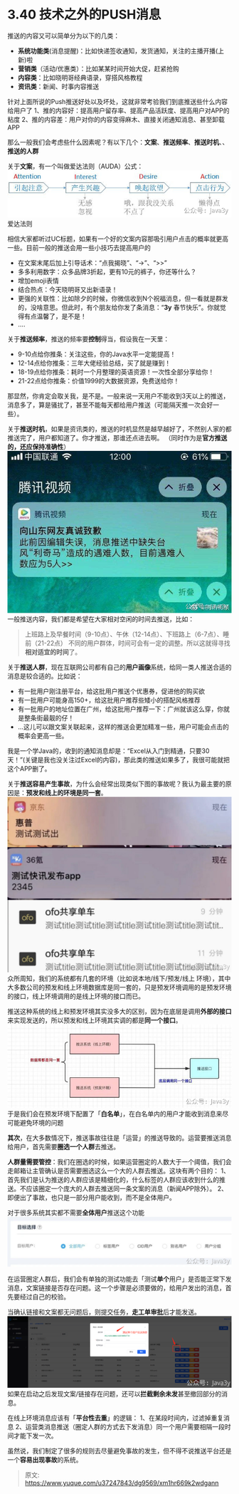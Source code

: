 # 3.40 技术之外的PUSH消息

推送的内容又可以简单分为以下的几类：

- **系统功能类**(消息提醒)：比如快递签收通知，发货通知，关注的主播开播(上新)啦
- **营销类**（活动/优惠类）：比如某某时间开始大促，赶紧抢购
- **内容类**：比如晓明哥经典语录，穿搭风格教程
- **资讯类**：新闻、时事内容推送

针对上面所说的Push推送好处以及坏处，这就非常考验我们到底推送些什么内容给用户了
1、推的内容好：提高用户留存率、提高产品活跃度、提高用户对APP的粘度
2、推的内容差：用户对你的内容变得麻木、直接关闭通知消息、甚至卸载APP

那么一般我们会考虑些什么因素呢？有以下几个：**文案**、**推送频率**、**推送时机**、、**推送的人群**

关于**文案**，有一个叫做爱达法则（AUDA）公式：
![image.png](./img/K_juCt-tuDV1wSMF/1652367489904-6a2a60cb-5a95-46ef-9a1e-b53b04a2bc65-951749.png)爱达法则

相信大家都听过UC标题，如果有一个好的文案内容那吸引用户点击的概率就更高一些。目前一般的推送会用一些小技巧去提高用户的

- 在文案末尾后加上引导话术：“点我揭晓”、“→”、“>>”
- 多多利用数字：众多品牌3折起，更有10元的裤子，你还等什么？
- 增加emoji表情
- 结合热点：今天晓明哥又出新语录！
- 更强的关联性：比如除夕的时候，你微信收到N个祝福消息，但一看就是群发的，没啥意思。但此时，有个朋友给你发了条消息：“**3y** 春节快乐”。你就觉得有点温馨了，是不是！
- ....

关于**推送频率**，推送的频率要**控制**得当，假设我在一天里：

- 9-10点给你推条：关注这些，你的Java水平一定能提高！
- 12-14点给你推条：三年大佬经验总结，买了就是赚到！
- 18-19点给你推条：耗时一个月整理的英语资源！一次性全部分享给你！
- 21-22点给你推条：价值1999的大数据资源，免费送给你！

那显然，你肯定会取关我，是不是。一般来说一天用户不能收到3天以上的推送，消息多了，算是骚扰了，甚至不能每天都给用户推送（可能隔天推一次会好一些）。

关于**推送时机**，如果是资讯类的，推送的时机显然是越早越好了，不然别人家的都推送完了，用户都知道了。你才推送，那谁还点进去啊。
（同时作为是**官方推送的，还应保持准确性**）
![image.png](./img/K_juCt-tuDV1wSMF/1652367491619-17c7dd97-04b8-4381-9457-c42c20f57d55-583282.png)
一般推送内容，我们都是希望在大家相对空闲的时间去推送，比如：
> 上班路上及早餐时间（9-10点）、午休（12-14点）、下班路上（6-7点）、睡前（21-22点）
> 不同的用户群体，时间可会有一定的调整。所以这就得寻找**相对适宜的时间**了。


关于**推送人群**，现在互联网公司都有自己的**用户画像**系统，给同一类人推送合适的消息是较合适的。比如说：

- 有一批用户刚注册平台，给这批用户推送个优惠券，促进他的购买欲
- 有一批用户可能身高150+，给这批用户推荐些矮小的搭配风格推荐
- 有一批用户的地址位置在广州，给这批用户推荐一下：广州就该这么穿，你就是整条街最靓的仔！
- …这儿可以跟文案关联起来，这样的推送会更加精准一些，用户可能会点击的概率会更高一些。

我是一个学Java的，收到的通知消息却是：“Excel从入门到精通，只要30天！”(关键是我也没关注过Excel的内容)，那此类的推送如果多了，我很可能就把这个APP删了。

关于**推送容易产生事故**，为什么会经常出现类似下图的事故呢？我认为最主要的原因是：**预发和线上的环境是同一套**。
![image.png](./img/K_juCt-tuDV1wSMF/1652367491341-b717dbbe-034b-490c-95ac-5442ae741d32-355774.png)
众所周知，我们的系统都有几套的环境（比如说本地/线下/预发/线上 环境），其中大多数公司的预发和线上环境数据库是同一套的，只是预发环境调用的是预发环境的接口，线上环境调用的是线上环境的接口而已。

推送这种系统的线上和预发环境其实没多大的区别，因为在底层是调用**外部的接口**来实现发送的，所以预发和线上环境其实调的都是**同一个接口**。
![image.png](./img/K_juCt-tuDV1wSMF/1652367490660-c8346d6a-f7f4-4955-9141-6f6a156ff48d-265507.png)
于是我们会在预发环境下配置了「**白名单**」，在白名单内的用户才能收到消息来尽可能避免环境的问题

**其次**，在大多数情况下，推送事故往往是「运营」的推送导致的。运营要推送消息给用户，首先需要**圈选一个人群**去推送。

**人群量需要管控**：我们在圈选的时候，如果运营圈定的人数大于一个阈值，我们会走邮箱让主管确认是否需要圈选这么一个大的人群去推送。这块有两个目的：
1、首先我们是认为推送的人群应该是精细化的，什么标签的人群应该收到什么的推送。不应该圈定一个庞大的人群去推送同一条文案的消息（新闻APP除外）。
2、即便出了事故，也只是一部分用户能收到，而不是全体用户。

对于很多系统其实都不需要**全体用户**推送这个功能
![image.png](./img/K_juCt-tuDV1wSMF/1652367490259-4231f1cb-3f4b-423e-8b2f-67910abb0d1e-025503.png)

在运营圈定人群后，我们会有单独的测试功能去「测试**单个**用户」是否能正常下发消息，文案链接是否存在问题。这一个步骤是必须要做的，给用户发出的消息，首先要经过自己的校验。

当确认链接和文案都无问题后，则提交任务，**走工单审批**后才能发送。
![image.png](./img/K_juCt-tuDV1wSMF/1652367491299-4d03d128-74ce-4346-bda8-6e62cccd2a98-611710.png)
如果在启动之后发现文案/链接存在问题，还可以**拦截剩余未发**甚至撤回部分的消息。

在线上环境消息应该有「**平台性去重**」的逻辑：
1、在某段时间内，过滤掉重复消息
2、运营类消息推送（圈定人群的方式去下发消息）同一个用户需要相隔一段时间才能下发一次。

虽然说，我们制定了很多的规则去尽量避免事故的发生，但不得不说推送平台还是一个**容易出现事故**的系统。



> 原文: <https://www.yuque.com/u37247843/dg9569/xm1hr669k2wdgann>